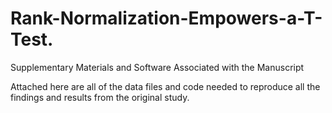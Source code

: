# Rank-Normalization-Empowers-a-T-Test.
Supplementary Materials and Software Associated with the Manuscript

Attached here are all of the data files and code needed to reproduce all the findings and results from the original study.
